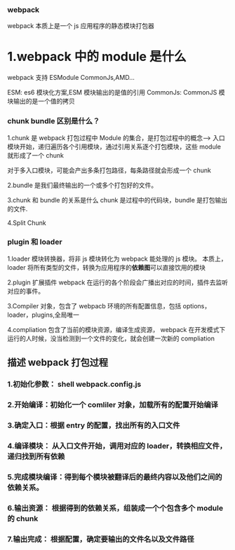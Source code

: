 ### webpack

webpack 本质上是一个 js 应用程序的静态模块打包器

# 1.webpack 中的 module 是什么

webpack 支持 ESModule CommonJs,AMD...

ESM: es6 模块化方案,ESM 模块输出的是值的引用
CommonJs: CommonJS 模块输出的是一个值的拷贝

### chunk bundle 区别是什么？

1.chunk 是 webpack 打包过程中 Module 的集合，是打包过程中的概念--> 入口模块开始，递归遍历各个引用模块，通过引用关系逐个打包模块，这些 module 就形成了一个 chunk

对于多入口模块，可能会产出多条打包路径，每条路径就会形成一个 chunk

2.bundle
是我们最终输出的一个或多个打包好的文件。

3.chunk 和 bundle 的关系是什么
chunk 是过程中的代码块，bundle 是打包输出的文件.

4.Split Chunk

### plugin 和 loader

1.loader 模块转换器，将非 js 模块转化为 webpack 能处理的 js 模块。
本质上，loader 将所有类型的文件，转换为应用程序的**依赖图**可以直接饮用的模块

2.plugin 扩展插件
webpack 在运行的各个阶段会广播出对应的时间，插件去监听对应的事件。

3.Compiler 对象，包含了 webpacb 环境的所有配置信息，包括 options，loader，plugins,全局唯一

4.compliation 包含了当前的模块资源，编译生成资源，
webpack 在开发模式下运行的人时候，没当检测到一个文件的变化，就会创建一次新的 compliation

## 描述 webpack 打包过程

### 1.初始化参数： shell webpack.config.js

### 2.开始编译：初始化一个 comliler 对象，加载所有的配置开始编译

### 3.确定入口：根据 entry 的配置，找出所有的入口文件

### 4.编译模块： 从入口文件开始，调用对应的 loader，转换相应文件，递归找到所有依赖

### 5.完成模块编译：得到每个模块被翻译后的最终内容以及他们之间的依赖关系。

### 6.输出资源： 根据得到的依赖关系，组装成一个个包含多个 module 的 chunk

### 7.输出完成： 根据配置，确定要输出的文件名以及文件路径

